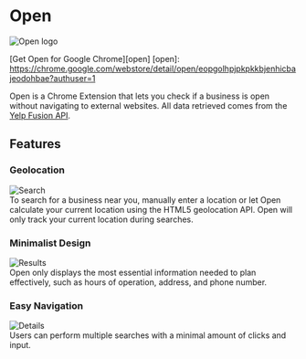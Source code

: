 # Open

![Open logo](http://res.cloudinary.com/liuffy/image/upload/c_scale,q_100,w_128/v1487453773/open_cursive_d0zsgn.png)

[Get Open for Google Chrome][open]
[open]: https://chrome.google.com/webstore/detail/open/eopgolhpjpkpkkbjenhicbajeodohbae?authuser=1

Open is a Chrome Extension that lets you check if a business is open without navigating to external websites. All data retrieved comes from the [Yelp Fusion API](https://www.yelp.com/developers).

## Features

### Geolocation
![Search](http://res.cloudinary.com/liuffy/image/upload/c_scale,w_600/v1489002895/google-ext-screen1_wl18ol.png)  
  To search for a business near you, manually enter a location or let Open calculate your current location using the HTML5 geolocation API. Open will only track your current location during searches.    

### Minimalist Design
![Results](http://res.cloudinary.com/liuffy/image/upload/c_scale,w_600/v1489002897/google-ext-screen2_umebiz.png)  
  Open only displays the most essential information needed to plan effectively, such as hours of operation, address, and phone number.  

### Easy Navigation
![Details](http://res.cloudinary.com/liuffy/image/upload/c_scale,w_600/v1489002896/google-ext-screen3_zc5qqm.png)  
  Users can perform multiple searches with a minimal amount of clicks and input.  




